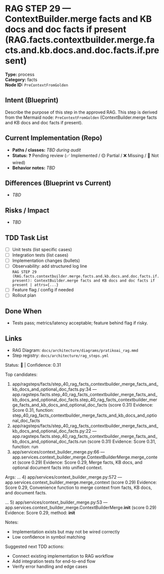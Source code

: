 # RAG STEP 29 — ContextBuilder.merge facts and KB docs and doc facts if present (RAG.facts.contextbuilder.merge.facts.and.kb.docs.and.doc.facts.if.present)

**Type:** process  
**Category:** facts  
**Node ID:** `PreContextFromGolden`

## Intent (Blueprint)
Describe the purpose of this step in the approved RAG. This step is derived from the Mermaid node: `PreContextFromGolden` (ContextBuilder.merge facts and KB docs and doc facts if present).

## Current Implementation (Repo)
- **Paths / classes:** _TBD during audit_
- **Status:** ❓ Pending review (✅ Implemented / 🟡 Partial / ❌ Missing / 🔌 Not wired)
- **Behavior notes:** _TBD_

## Differences (Blueprint vs Current)
- _TBD_

## Risks / Impact
- _TBD_

## TDD Task List
- [ ] Unit tests (list specific cases)
- [ ] Integration tests (list cases)
- [ ] Implementation changes (bullets)
- [ ] Observability: add structured log line  
  `RAG STEP 29 (RAG.facts.contextbuilder.merge.facts.and.kb.docs.and.doc.facts.if.present): ContextBuilder.merge facts and KB docs and doc facts if present | attrs={...}`
- [ ] Feature flag / config if needed
- [ ] Rollout plan

## Done When
- Tests pass; metrics/latency acceptable; feature behind flag if risky.

## Links
- RAG Diagram: `docs/architecture/diagrams/pratikoai_rag.mmd`
- Step registry: `docs/architecture/rag_steps.yml`


<!-- AUTO-AUDIT:BEGIN -->
Status: 🔌  |  Confidence: 0.31

Top candidates:
1) app/ragsteps/facts/step_40_rag_facts_contextbuilder_merge_facts_and_kb_docs_and_optional_doc_facts.py:34 — app.ragsteps.facts.step_40_rag_facts_contextbuilder_merge_facts_and_kb_docs_and_optional_doc_facts.step_40_rag_facts_contextbuilder_merge_facts_and_kb_docs_and_optional_doc_facts (score 0.31)
   Evidence: Score 0.31, function: step_40_rag_facts_contextbuilder_merge_facts_and_kb_docs_and_optional_doc_facts
2) app/ragsteps/facts/step_40_rag_facts_contextbuilder_merge_facts_and_kb_docs_and_optional_doc_facts.py:22 — app.ragsteps.facts.step_40_rag_facts_contextbuilder_merge_facts_and_kb_docs_and_optional_doc_facts.run (score 0.31)
   Evidence: Score 0.31, function: run
3) app/services/context_builder_merge.py:66 — app.services.context_builder_merge.ContextBuilderMerge.merge_context (score 0.29)
   Evidence: Score 0.29, Merge facts, KB docs, and optional document facts into unified context.

Args:
 ...
4) app/services/context_builder_merge.py:572 — app.services.context_builder_merge.merge_context (score 0.29)
   Evidence: Score 0.29, Convenience function to merge context from facts, KB docs, and document facts.

...
5) app/services/context_builder_merge.py:53 — app.services.context_builder_merge.ContextBuilderMerge.__init__ (score 0.29)
   Evidence: Score 0.29, method: __init__

Notes:
- Implementation exists but may not be wired correctly
- Low confidence in symbol matching

Suggested next TDD actions:
- Connect existing implementation to RAG workflow
- Add integration tests for end-to-end flow
- Verify error handling and edge cases
<!-- AUTO-AUDIT:END -->